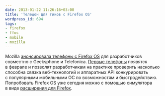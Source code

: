 ```yaml
---
date: 2013-01-22 11:26:16+03:00
title: 'Телефон для гиков с Firefox OS'
wordpress_id: 694
tags:
- firefox
- ffos
- mobile
- mozilla
---
```


Mozilla [анонсировала телефоны с Firefox OS][1] для разработчиков совместно с Geeksphone и Telefonica. [Первые телефоны][2] появятся в феврале и позволят разработчикам на практике проверить насколько способна связка веб-технологий и аппаратных API конкурировать с популярными мобильными ОС по возможностям и быстродействию. Попробовать Firefox OS уже сегодня можно с помощью симулятора в виде [расширения для Firefox][3].

[1]: https://hacks.mozilla.org/2013/01/announcing-the-firefox-os-developer-preview-phone/
[2]: http://www.geeksphone.com
[3]: http://web-standards.ru/news/682/
